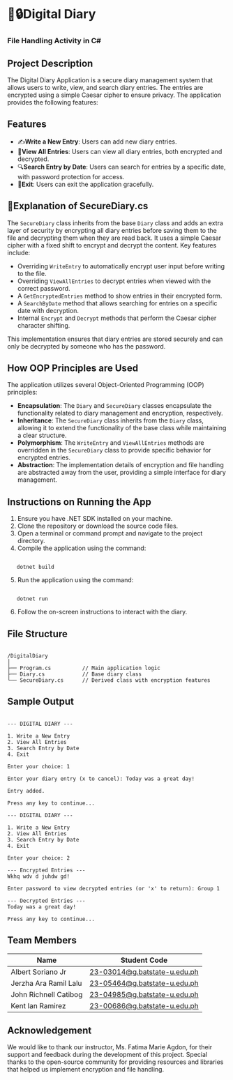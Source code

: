 # 📓🔒**Digital Diary** 

### **File Handling Activity in C#**

## Project Description

The Digital Diary Application is a secure diary management system that allows users to write, view, and search diary entries. The entries are encrypted using a simple Caesar cipher to ensure privacy. The application provides the following features:

## Features

- ✍️**Write a New Entry**: Users can add new diary entries.
- 📖**View All Entries**: Users can view all diary entries, both encrypted and decrypted.
- 🔍**Search Entry by Date**: Users can search for entries by a specific date, with password protection for access.
- 🚪**Exit**: Users can exit the application gracefully.

## 🔐Explanation of SecureDiary.cs 

The `SecureDiary` class inherits from the base `Diary` class and adds an extra layer of security by encrypting all diary entries before saving them to the file and decrypting them when they are read back. It uses a simple Caesar cipher with a fixed shift to encrypt and decrypt the content. Key features include:

- Overriding `WriteEntry` to automatically encrypt user input before writing to the file.
- Overriding `ViewAllEntries` to decrypt entries when viewed with the correct password.
- A `GetEncryptedEntries` method to show entries in their encrypted form.
- A `SearchByDate` method that allows searching for entries on a specific date with decryption.
- Internal `Encrypt` and `Decrypt` methods that perform the Caesar cipher character shifting.

This implementation ensures that diary entries are stored securely and can only be decrypted by someone who has the password.

## How OOP Principles are Used

The application utilizes several Object-Oriented Programming (OOP) principles:

- **Encapsulation**: The `Diary` and `SecureDiary` classes encapsulate the functionality related to diary management and encryption, respectively.
- **Inheritance**: The `SecureDiary` class inherits from the `Diary` class, allowing it to extend the functionality of the base class while maintaining a clear structure.
- **Polymorphism**: The `WriteEntry` and `ViewAllEntries` methods are overridden in the `SecureDiary` class to provide specific behavior for encrypted entries.
- **Abstraction**: The implementation details of encryption and file handling are abstracted away from the user, providing a simple interface for diary management.

## Instructions on Running the App

1. Ensure you have .NET SDK installed on your machine.
2. Clone the repository or download the source code files.
3. Open a terminal or command prompt and navigate to the project directory.
4. Compile the application using the command: 
```

   dotnet build

```
5. Run the application using the command: 
```

   dotnet run

```
6. Follow the on-screen instructions to interact with the diary.

## File Structure
```

/DigitalDiary
│
├── Program.cs          // Main application logic
├── Diary.cs            // Base diary class
└── SecureDiary.cs      // Derived class with encryption features

```

## Sample Output
```

--- DIGITAL DIARY ---

1. Write a New Entry
2. View All Entries
3. Search Entry by Date
4. Exit

Enter your choice: 1

Enter your diary entry (x to cancel): Today was a great day!

Entry added.

Press any key to continue...

--- DIGITAL DIARY ---

1. Write a New Entry
2. View All Entries
3. Search Entry by Date
4. Exit

Enter your choice: 2

--- Encrypted Entries ---
Wkhq wdv d juhdw gd!

Enter password to view decrypted entries (or 'x' to return): Group 1

--- Decrypted Entries ---
Today was a great day!

Press any key to continue...

```

## Team Members

| Name                   | Student Code                 |
|------------------------|------------------------------|
| Albert Soriano Jr      | 23-03014@g.batstate-u.edu.ph |
| Jerzha Ara Ramil Lalu  | 23-05464@g.batstate-u.edu.ph |
| John Richnell Catibog  | 23-04985@g.batstate-u.edu.ph |
| Kent Ian Ramirez       | 23-00686@g.batstate-u.edu.ph |

## Acknowledgement

We would like to thank our instructor, Ms. Fatima Marie Agdon, for their support and feedback during the development of this project. Special thanks to the open-source community for providing resources and libraries that helped us implement encryption and file handling.
